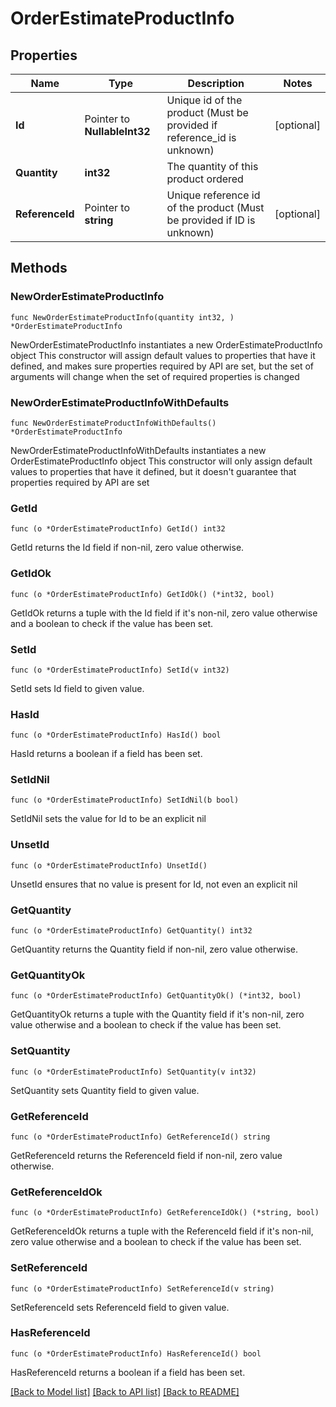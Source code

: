 # OrderEstimateProductInfo

## Properties

Name | Type | Description | Notes
------------ | ------------- | ------------- | -------------
**Id** | Pointer to **NullableInt32** | Unique id of the product (Must be provided if reference_id is unknown) | [optional] 
**Quantity** | **int32** | The quantity of this product ordered | 
**ReferenceId** | Pointer to **string** | Unique reference id of the product (Must be provided if ID is unknown) | [optional] 

## Methods

### NewOrderEstimateProductInfo

`func NewOrderEstimateProductInfo(quantity int32, ) *OrderEstimateProductInfo`

NewOrderEstimateProductInfo instantiates a new OrderEstimateProductInfo object
This constructor will assign default values to properties that have it defined,
and makes sure properties required by API are set, but the set of arguments
will change when the set of required properties is changed

### NewOrderEstimateProductInfoWithDefaults

`func NewOrderEstimateProductInfoWithDefaults() *OrderEstimateProductInfo`

NewOrderEstimateProductInfoWithDefaults instantiates a new OrderEstimateProductInfo object
This constructor will only assign default values to properties that have it defined,
but it doesn't guarantee that properties required by API are set

### GetId

`func (o *OrderEstimateProductInfo) GetId() int32`

GetId returns the Id field if non-nil, zero value otherwise.

### GetIdOk

`func (o *OrderEstimateProductInfo) GetIdOk() (*int32, bool)`

GetIdOk returns a tuple with the Id field if it's non-nil, zero value otherwise
and a boolean to check if the value has been set.

### SetId

`func (o *OrderEstimateProductInfo) SetId(v int32)`

SetId sets Id field to given value.

### HasId

`func (o *OrderEstimateProductInfo) HasId() bool`

HasId returns a boolean if a field has been set.

### SetIdNil

`func (o *OrderEstimateProductInfo) SetIdNil(b bool)`

 SetIdNil sets the value for Id to be an explicit nil

### UnsetId
`func (o *OrderEstimateProductInfo) UnsetId()`

UnsetId ensures that no value is present for Id, not even an explicit nil
### GetQuantity

`func (o *OrderEstimateProductInfo) GetQuantity() int32`

GetQuantity returns the Quantity field if non-nil, zero value otherwise.

### GetQuantityOk

`func (o *OrderEstimateProductInfo) GetQuantityOk() (*int32, bool)`

GetQuantityOk returns a tuple with the Quantity field if it's non-nil, zero value otherwise
and a boolean to check if the value has been set.

### SetQuantity

`func (o *OrderEstimateProductInfo) SetQuantity(v int32)`

SetQuantity sets Quantity field to given value.


### GetReferenceId

`func (o *OrderEstimateProductInfo) GetReferenceId() string`

GetReferenceId returns the ReferenceId field if non-nil, zero value otherwise.

### GetReferenceIdOk

`func (o *OrderEstimateProductInfo) GetReferenceIdOk() (*string, bool)`

GetReferenceIdOk returns a tuple with the ReferenceId field if it's non-nil, zero value otherwise
and a boolean to check if the value has been set.

### SetReferenceId

`func (o *OrderEstimateProductInfo) SetReferenceId(v string)`

SetReferenceId sets ReferenceId field to given value.

### HasReferenceId

`func (o *OrderEstimateProductInfo) HasReferenceId() bool`

HasReferenceId returns a boolean if a field has been set.


[[Back to Model list]](../README.md#documentation-for-models) [[Back to API list]](../README.md#documentation-for-api-endpoints) [[Back to README]](../README.md)


